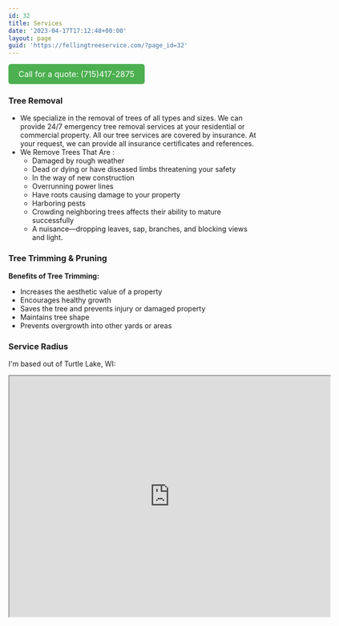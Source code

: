 ```yaml
---
id: 32
title: Services
date: '2023-04-17T17:12:48+00:00'
layout: page
guid: 'https://fellingtreeservice.com/?page_id=32'
---
```


<style>
.button {
    display: inline-block;
    padding: 10px 20px;
    font-size: 16px;
    color: white;
    background-color: #4CAF50;
    text-align: center;
    text-decoration: none;
    border-radius: 5px;
    transition: background-color 0.3s;
}

.button:hover {
    background-color: #45a049;
}
</style>

<a href="tel:+17154172875" class="button">Call for a quote: (715)417-2875</a>

### Tree Removal

- We specialize in the removal of trees of all types and sizes. We can provide 24/7 emergency tree removal services at your residential or commercial property. All our tree services are covered by insurance. At your request, we can provide all insurance certificates and references.
- We Remove Trees That Are : 
    - Damaged by rough weather
    - Dead or dying or have diseased limbs threatening your safety
    - In the way of new construction
    - Overrunning power lines
    - Have roots causing damage to your property
    - Harboring pests
    - Crowding neighboring trees affects their ability to mature successfully
    - A nuisance—dropping leaves, sap, branches, and blocking views and light.

### Tree Trimming &amp; Pruning

**Benefits of Tree Trimming:**

- Increases the aesthetic value of a property
- Encourages healthy growth
- Saves the tree and prevents injury or damaged property
- Maintains tree shape
- Prevents overgrowth into other yards or areas

### Service Radius

I'm based out of Turtle Lake, WI:

<iframe height="480" loading="lazy" src="https://www.google.com/maps/d/embed?mid=1WNKjMux4O5xo8uDN0EGL3y97i9U9Ddc&ehbc=2E312F" width="640"></iframe>
